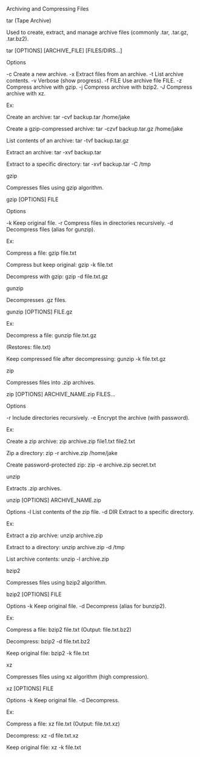 Archiving and Compressing Files

tar (Tape Archive)

Used to create, extract, and manage archive files (commonly .tar, .tar.gz, .tar.bz2).

tar [OPTIONS] [ARCHIVE_FILE] [FILES/DIRS...]

Options

-c	Create a new archive.
-x	Extract files from an archive.
-t	List archive contents.
-v	Verbose (show progress).
-f FILE	Use archive file FILE.
-z	Compress archive with gzip.
-j	Compress archive with bzip2.
-J	Compress archive with xz.

Ex:

Create an archive:
tar -cvf backup.tar /home/jake

Create a gzip-compressed archive:
tar -czvf backup.tar.gz /home/jake

List contents of an archive:
tar -tvf backup.tar.gz

Extract an archive:
tar -xvf backup.tar

Extract to a specific directory:
tar -xvf backup.tar -C /tmp


gzip

Compresses files using gzip algorithm.

gzip [OPTIONS] FILE

Options

-k	Keep original file.
-r	Compress files in directories recursively.
-d	Decompress files (alias for gunzip).

Ex:

Compress a file:
gzip file.txt

Compress but keep original:
gzip -k file.txt

Decompress with gzip:
gzip -d file.txt.gz


gunzip

Decompresses .gz files.

gunzip [OPTIONS] FILE.gz

Ex:

Decompress a file:
gunzip file.txt.gz

(Restores: file.txt)

Keep compressed file after decompressing:
gunzip -k file.txt.gz


zip

Compresses files into .zip archives.

zip [OPTIONS] ARCHIVE_NAME.zip FILES...

Options

-r	Include directories recursively.
-e	Encrypt the archive (with password).

Ex:

Create a zip archive:
zip archive.zip file1.txt file2.txt

Zip a directory:
zip -r archive.zip /home/jake

Create password-protected zip:
zip -e archive.zip secret.txt


unzip

Extracts .zip archives.

unzip [OPTIONS] ARCHIVE_NAME.zip

Options
-l	List contents of the zip file.
-d DIR	Extract to a specific directory.

Ex:

 Extract a zip archive:
unzip archive.zip

 Extract to a directory:
unzip archive.zip -d /tmp

 List archive contents:
unzip -l archive.zip


bzip2

Compresses files using bzip2 algorithm.

bzip2 [OPTIONS] FILE

Options
-k	Keep original file.
-d	Decompress (alias for bunzip2).

Ex:

Compress a file:
bzip2 file.txt
(Output: file.txt.bz2)

Decompress:
bzip2 -d file.txt.bz2

Keep original file:
bzip2 -k file.txt



xz

Compresses files using xz algorithm (high compression).

xz [OPTIONS] FILE

Options
-k	Keep original file.
-d	Decompress.

Ex:

Compress a file:
xz file.txt
(Output: file.txt.xz)

Decompress:
xz -d file.txt.xz

Keep original file:
xz -k file.txt

